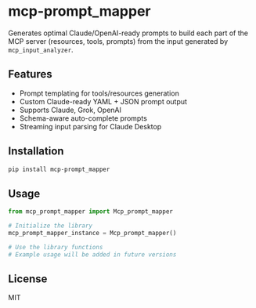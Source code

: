 # mcp-prompt_mapper

Generates optimal Claude/OpenAI-ready prompts to build each part of the MCP server (resources, tools, prompts) from the input generated by `mcp_input_analyzer`.

## Features

- Prompt templating for tools/resources generation
- Custom Claude-ready YAML + JSON prompt output
- Supports Claude, Grok, OpenAI
- Schema-aware auto-complete prompts
- Streaming input parsing for Claude Desktop

## Installation

```bash
pip install mcp-prompt_mapper
```

## Usage

```python
from mcp_prompt_mapper import Mcp_prompt_mapper

# Initialize the library
mcp_prompt_mapper_instance = Mcp_prompt_mapper()

# Use the library functions
# Example usage will be added in future versions
```

## License

MIT
